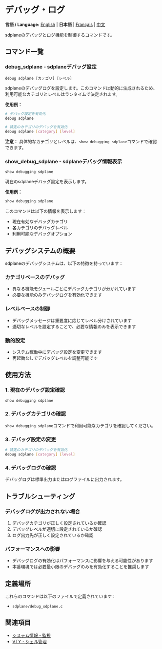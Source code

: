 # デバッグ・ログ

**言語 / Language:** [English](../debug-logging.md) | **日本語** | [Français](../fr/debug-logging.md) | [中文](../zh/debug-logging.md)

sdplaneのデバッグとログ機能を制御するコマンドです。

## コマンド一覧

### debug_sdplane - sdplaneデバッグ設定
```
debug sdplane [カテゴリ] [レベル]
```

sdplaneのデバッグログを設定します。このコマンドは動的に生成されるため、利用可能なカテゴリとレベルはランタイムで決定されます。

**使用例：**
```bash
# デバッグ設定を有効化
debug sdplane

# 特定のカテゴリのデバッグを有効化
debug sdplane [category] [level]
```

**注意：** 具体的なカテゴリとレベルは、`show debugging sdplane`コマンドで確認できます。

### show_debug_sdplane - sdplaneデバッグ情報表示
```
show debugging sdplane
```

現在のsdplaneデバッグ設定を表示します。

**使用例：**
```bash
show debugging sdplane
```

このコマンドは以下の情報を表示します：
- 現在有効なデバッグカテゴリ
- 各カテゴリのデバッグレベル
- 利用可能なデバッグオプション

## デバッグシステムの概要

sdplaneのデバッグシステムは、以下の特徴を持っています：

### カテゴリベースのデバッグ
- 異なる機能モジュールごとにデバッグカテゴリが分かれています
- 必要な機能のみデバッグログを有効化できます

### レベルベースの制御
- デバッグメッセージは重要度に応じてレベル分けされています
- 適切なレベルを設定することで、必要な情報のみを表示できます

### 動的設定
- システム稼働中にデバッグ設定を変更できます
- 再起動なしでデバッグレベルを調整可能です

## 使用方法

### 1. 現在のデバッグ設定確認
```bash
show debugging sdplane
```

### 2. デバッグカテゴリの確認
`show debugging sdplane`コマンドで利用可能なカテゴリを確認してください。

### 3. デバッグ設定の変更
```bash
# 特定のカテゴリのデバッグを有効化
debug sdplane [category] [level]
```

### 4. デバッグログの確認
デバッグログは標準出力またはログファイルに出力されます。

## トラブルシューティング

### デバッグログが出力されない場合
1. デバッグカテゴリが正しく設定されているか確認
2. デバッグレベルが適切に設定されているか確認
3. ログ出力先が正しく設定されているか確認

### パフォーマンスへの影響
- デバッグログの有効化はパフォーマンスに影響を与える可能性があります
- 本番環境では必要最小限のデバッグのみを有効化することを推奨します

## 定義場所

これらのコマンドは以下のファイルで定義されています：
- `sdplane/debug_sdplane.c`

## 関連項目

- [システム情報・監視](system-monitoring.md)
- [VTY・シェル管理](vty-shell.md)